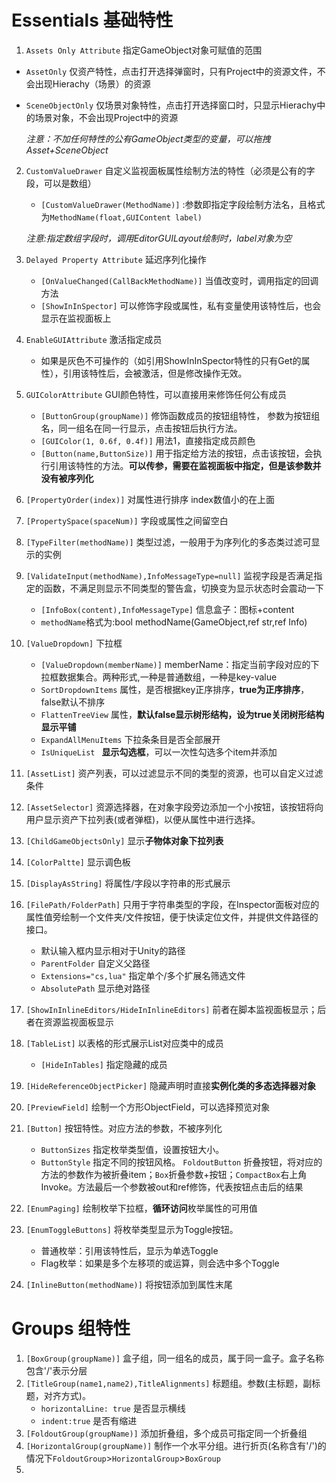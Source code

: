 # Essentials 基础特性

1. `Assets Only Attribute` 指定GameObject对象可赋值的范围

* `AssetOnly` 仅资产特性，点击打开选择弹窗时，只有Project中的资源文件，不会出现Hierachy（场景）的资源

* `SceneObjectOnly` 仅场景对象特性，点击打开选择窗口时，只显示Hierachy中的场景对象，不会出现Project中的资源

  *注意：不加任何特性的公有GameObject类型的变量，可以拖拽Asset+SceneObject*

2. `CustomValueDrawer` 自定义监视面板属性绘制方法的特性（必须是公有的字段，可以是数组）

   * `[CustomValueDrawer(MethodName)]` :参数即指定字段绘制方法名，且格式为`MethodName(float,GUIContent label)`

   *注意:指定数组字段时，调用EditorGUILayout绘制时，label对象为空*

3. ` Delayed Property Attribute ` 延迟序列化操作

   * `[OnValueChanged(CallBackMethodName)]`   当值改变时，调用指定的回调方法
   * `[ShowInInSpector]` 可以修饰字段或属性，私有变量使用该特性后，也会显示在监视面板上

4. `EnableGUIAttribute` 激活指定成员

   * 如果是灰色不可操作的（如引用ShowInInSpector特性的只有Get的属性），引用该特性后，会被激活，但是修改操作无效。

5. `GUIColorAttribute` GUI颜色特性，可以直接用来修饰任何公有成员

   * `[ButtonGroup(groupName)]` 修饰函数成员的按钮组特性， 参数为按钮组名，同一组名在同一行显示，点击按钮后执行方法。
   * `[GUIColor(1, 0.6f, 0.4f)]` 用法1，直接指定成员颜色
   * `[Button(name,ButtonSize)]`  用于指定给方法的按钮，点击该按钮，会执行引用该特性的方法。**可以传参，需要在监视面板中指定，但是该参数并没有被序列化**

6. `[PropertyOrder(index)]` 对属性进行排序 index数值小的在上面

7. `[PropertySpace(spaceNum)]` 字段或属性之间留空白

8. `[TypeFilter(methodName)]` 类型过滤，一般用于为序列化的多态类过滤可显示的实例

9. `[ValidateInput(methodName),InfoMessageType=null]` 监视字段是否满足指定的函数，不满足则显示不同类型的警告盒，切换变为显示状态时会震动一下

   * `[InfoBox(content),InfoMessageType]` 信息盒子：图标+content
   * `methodName`格式为:bool methodName(GameObject,ref str,ref Info)
   
10. `[ValueDropdown]` 下拉框

    * `[ValueDropdown(memberName)]` memberName：指定当前字段对应的下拉框数据集合。两种形式,一种是普通数组，一种是key-value
    * `SortDropdownItems` 属性，是否根据key正序排序，**true为正序排序**，false默认不排序
    * `FlattenTreeView` 属性，**默认false显示树形结构，设为true关闭树形结构显示平铺**
    * `ExpandAllMenuItems` 下拉条条目是否全部展开
    * `IsUniqueList ` **显示勾选框**，可以一次性勾选多个item并添加

11. `[AssetList]` 资产列表，可以过滤显示不同的类型的资源，也可以自定义过滤条件

12. `[AssetSelector]` 资源选择器，在对象字段旁边添加一个小按钮，该按钮将向用户显示资产下拉列表(或者弹框)，以便从属性中进行选择。

13. `[ChildGameObjectsOnly]`  显示**子物体对象下拉列表**

14. `[ColorPaltte]`   显示调色板

15. `[DisplayAsString]` 将属性/字段以字符串的形式展示

16. `[FilePath/FolderPath]` 只用于字符串类型的字段，在Inspector面板对应的属性值旁绘制一个文件夹/文件按钮，便于快读定位文件，并提供文件路径的接口。

    * 默认输入框内显示相对于Unity的路径
    * `ParentFolder` 自定义父路径
    * `Extensions="cs,lua"` 指定单个/多个扩展名筛选文件
    * `AbsolutePath` 显示绝对路径

17. `[ShowInInlineEditors/HideInInlineEditors]` 前者在脚本监视面板显示；后者在资源监视面板显示

18. `[TableList]` 以表格的形式展示List对应类中的成员

    * `[HideInTables]`  指定隐藏的成员

19. `[HideReferenceObjectPicker]` 隐藏声明时直接**实例化类的多态选择器对象**

20. `[PreviewField]` 绘制一个方形ObjectField，可以选择预览对象

21. `[Button]` 按钮特性。对应方法的参数，不被序列化

    * `ButtonSizes` 指定枚举类型值，设置按钮大小。
    * `ButtonStyle` 指定不同的按钮风格。 `FoldoutButton` 折叠按钮，将对应的方法的参数作为被折叠item；`Box`折叠参数+按钮；`CompactBox`右上角Invoke。方法最后一个参数被out和ref修饰，代表按钮点击后的结果

22. `[EnumPaging]` 绘制枚举下拉框，**循环访问**枚举属性的可用值

23. `[EnumToggleButtons]` 将枚举类型显示为Toggle按钮。

    * 普通枚举：引用该特性后，显示为单选Toggle
    * Flag枚举：如果是多个左移项的或运算，则会选中多个Toggle

24. `[InlineButton(methodName)]`  将按钮添加到属性末尾

# Groups 组特性

1. `[BoxGroup(groupName)]` 盒子组，同一组名的成员，属于同一盒子。盒子名称包含'/'表示分层
2. `[TitleGroup(name1,name2),TitleAlignments]` 标题组。参数(主标题，副标题，对齐方式)。
   * `horizontalLine: true` 是否显示横线
   * `indent:true` 是否有缩进
3. `[FoldoutGroup(groupName)]`  添加折叠组，多个成员可指定同一个折叠组
4. `[HorizontalGroup(groupName)]` 制作一个水平分组。进行折页(名称含有'/')的情况下`FoldoutGroup`>`HorizontalGroup`>`BoxGroup`
5. 


